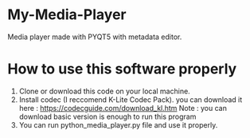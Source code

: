 # My-Media-Player
Media player made with PYQT5 with metadata editor.

# How to use this software properly
1. Clone or download this code on your local machine.
2. Install codec (I reccomend K-Lite Codec Pack). 
you can download it here : https://codecguide.com/download_kl.htm
Note : you can download basic version is enough to run this program
3. You can run python_media_player.py file and use it properly.
